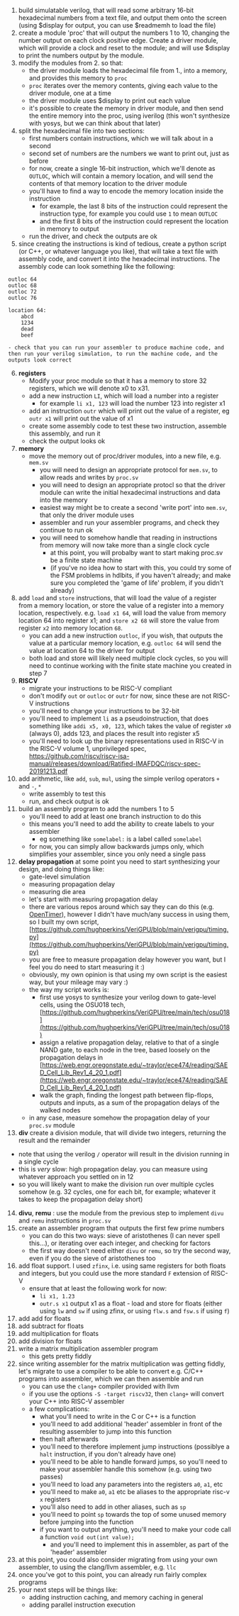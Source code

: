 1. build simulatable verilog, that will read some arbitrary 16-bit hexadecimal numbers from a text file, and output them onto the screen (using $display for output, you can use $readmemh to load the file)
2. create a module 'proc' that will output the numbers 1 to 10, changing the number output on each clock positive edge. Create a driver module, which will provide a clock and reset to the module; and will use $display to print the numbers output by the module.
3. modify the modules from 2. so that:
    - the driver module loads the hexadecimal file from 1., into a memory, and provides this memory to `proc`
    - `proc` iterates over the memory contents, giving each value to the driver module, one at a time
    - the driver module uses $display to print out each value
    - it's possible to create the memory in driver module, and then send the entire memory into the proc, using iverilog (this won't synthesize with yosys, but we can think about that later)
4. split the hexadecimal file into two sections:
    - first numbers contain instructions, which we will talk about in a second
    - second set of numbers are the numbers we want to print out, just as before
    - for now, create a single 16-bit instruction, which we'll denote as `OUTLOC`, which will contain a memory location, and will send the contents of that memory location to the driver module
    - you'll have to find a way to encode the memory location inside the instruction
        - for example, the last 8 bits of the instruction could represent the instruction type, for example you could use `1` to mean `OUTLOC`
        - and the first 8 bits of the instruction could represent the location in memory to output
    - run the driver, and check the outputs are ok
5. since creating the instructions is kind of tedious, create a python script (or C++, or whatever language you like), that will take a text file with assembly code, and convert it into the hexadecimal instructions. The assembly code can look something like the following:
```
outloc 64
outloc 68
outloc 72
outloc 76

location 64:
    abcd
    1234
    dead
    beef
```
    - check that you can run your assembler to produce machine code, and then run your verilog simulation, to run the machine code, and the outputs look correct
6. __registers__
    - Modify your proc module so that it has a memory to store 32 registers, which we will denote x0 to x31.
    - add a new instruction `LI`, which will load a number into a register
        - for example `li x1, 123` will load the number 123 into register x1
    - add an instruction `outr` which will print out the value of a register, eg `outr x1` will print out the value of x1
    - create some assembly code to test these two instruction, assemble this assembly, and run it
    - check the output looks ok
7. __memory__
   - move the memory out of proc/driver modules, into a new file, e.g. `mem.sv`
      - you will need to design an appropriate protocol for `mem.sv`, to allow reads and writes by `proc.sv`
      - you will need to design an appropriate protocl so that the driver module can write the initial hexadecimal instructions and data into the memory
      - easiest way might be to create a second 'write port' into `mem.sv`, that only the driver module uses
      - assembler and run your assembler programs, and check they continue to run ok
      - you will need to somehow handle that reading in instructions from memory will now take more than a single clock cycle
          - at this point, you will probalby want to start making proc.sv be a finite state machine
          - (if you've no idea how to start with this, you could try some of the FSM problems in hdlbits, if you haven't already; and make sure you completed the 'game of life' problem, if you didn't already)
8. add `load` and `store` instructions, that will load the value of a register from a memory location, or store the value of a register into a memory location, respectively. e.g. `load x1 64`, will load the value from memory location 64 into register x1; and `store x2 68` will store the value from register `x2` into memory location `68`.
    - you can add a new instruction `outloc`, if you wish, that outputs the value at a particular memory location, e.g. `outloc 64` will send the value at location 64 to the driver for output
    - both load and store will likely need multiple clock cycles, so you will need to continue working with the finite state machine you created in step 7
9. __RISCV__
    - migrate your instructions to be RISC-V compliant
    - don't modify `out` or `outloc` or `outr` for now, since these are not RISC-V instructions
    - you'll need to change your instructions to be 32-bit
    - you'll need to implement `li` as a pseudoinstruction, that does something like `addi x5, x0, 123`, which takes the value of register `x0` (always 0), adds 123, and places the result into register x5
    - you'll need to look up the binary representations used in RISC-V in the RISC-V volume 1, unprivileged spec, https://github.com/riscv/riscv-isa-manual/releases/download/Ratified-IMAFDQC/riscv-spec-20191213.pdf
10. add arithmetic, like `add`, `sub`, `mul`, using the simple verilog operators `+` and `-`, `*`
    - write assembly to test this
    - run, and check output is ok
11. build an assembly program to add the numbers 1 to 5
    - you'll need to add at least one branch instruction to do this
    - this means you'll need to add the ability to create labels to your assembler
        - eg something like `somelabel:` is a label called `somelabel`
    - for now, you can simply allow backwards jumps only, which simplifies your assembler, since you only need a single pass
12. __delay propagation__ at some point you need to start synthesizing your design, and doing things like:
    - gate-level simulation
    - measuring propagation delay
    - measuring die area
    - let's start with measuring propagation delay
    - there are various repos around which say they can do this (e.g. [OpenTimer](https://github.com/OpenTimer/OpenTimer)), however I didn't have much/any success in using them, so I built my own script, [https://github.com/hughperkins/VeriGPU/blob/main/verigpu/timing.py](https://github.com/hughperkins/VeriGPU/blob/main/verigpu/timing.py)
    - you are free to measure propagation delay however you want, but I feel you do need to start measuring it :)
    - obviously, my own opinion is that using my own script is the easiest way, but your mileage may vary :)
    - the way my script works is:
         - first use yosys to synthesize your verilog down to gate-level cells, using the OSU018 tech, [https://github.com/hughperkins/VeriGPU/tree/main/tech/osu018](https://github.com/hughperkins/VeriGPU/tree/main/tech/osu018)
         - assign a relative propagation delay, relative to that of a single NAND gate, to each node in the tree, based loosely on the propagation delays in [https://web.engr.oregonstate.edu/~traylor/ece474/reading/SAED_Cell_Lib_Rev1_4_20_1.pdf](https://web.engr.oregonstate.edu/~traylor/ece474/reading/SAED_Cell_Lib_Rev1_4_20_1.pdf)
         - walk the graph, finding the longest path between flip-flops, outputs and inputs, as a sum of the propagation delays of the walked nodes
    - in any case, measure somehow the propagation delay of your `proc.sv` module
13. __div__ create a division module, that will divide two integers, returning the result and the remainder
   - note that using the verilog `/` operator will result in the division running in a single cycle
   - this is *very* slow: high propagation delay. you can measure using whatever approach you settled on in 12
   - so you will likely want to make the division run over multiple cycles somehow (e.g. 32 cycles, one for each bit, for example; whatever it takes to keep the propagation delay short)
14. __divu__, __remu__ : use the module from the previous step to implement `divu` and `remu` instructions in `proc.sv`
15. create an assembler program that outputs the first few prime numbers
    - you can do this two ways: sieve of aristothenes (I can never spell this...), or iterating over each integer, and checking for factors
    - the first way doesn't need either `divu` or `remu`, so try the second way, even if you do the sieve of aristothenes too
16. add float support. I used `zfinx`, i.e. using same registers for both floats and integers, but you could use the more standard `F` extension of RISC-V
    - ensure that at least the following work for now:
         - `li x1, 1.23`
         - `outr.s x1`  output x1 as a float
          - load and store for floats (either using `lw` and `sw` if using zfinx, or using `flw.s` and `fsw.s` if using `f`)
17. add add for floats
18. add subtract for floats
19. add multiplication for floats
20. add division for floats
21. write a matrix multiplication assembler program
    - this gets pretty fiddly
22. since writing assembler for the matrix multiplication was getting fiddly, let's migrate to use a compiler to be able to convert e.g. C/C++ programs into assembler, which we can then assemble and run
    - you can use the `clang+` compiler provided with llvm
    - if you use the options `-S -target riscv32`, then `clang+` will convert your C++ into RISC-V assembler
    - a few complications:
        - what you'll need to write in the C or C++ is a function
        - you'll need to add additional 'header' assembler in front of the resulting assembler to jump into this function
        - then halt afterwards
        - you'll need to therefore implement jump instructions (possiblye a `halt` instruction, if you don't already have one)
        - you'll need to be able to handle forward jumps, so you'll need to make your assembler handle this somehow (e.g. using two passes)
        - you'll need to load any parameters into the registers `a0`, `a1`, etc
        - you'll need to make `a0`, `a1` etc be aliases to the appropriate risc-v `x` registers
        - you'll also need to add in other aliases, such as `sp`
        - you'll need to point `sp` towards the top of some unused memory before jumping into the function
        - if you want to output anything, you'll need to make your code call a function `void out(int value);`
            - and you'll need to implement this in assembler, as part of the 'header' assembler
23. at this point, you could also consider migrating from using your own assembler, to using the clang/llvm assembler, e.g. `llc`
24. once you've got to this point, you can already run fairly complex programs
25. your next steps will be things like:
    - adding instruction caching, and memory caching in general
    - adding parallel instruction execution
